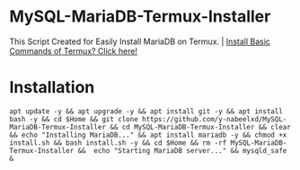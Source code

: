 # MySQL-MariaDB-Termux-Installer
This Script Created for Easily Install MariaDB on Termux. | [Install Basic Commands of Termux? 
Click here!](https://github.com/y-nabeelxd/Termux-Auto-Package-Installer)
# Installation
```
apt update -y && apt upgrade -y && apt install git -y && apt install bash -y && cd $Home && git clone https://github.com/y-nabeelxd/MySQL-MariaDB-Termux-Installer && cd MySQL-MariaDB-Termux-Installer && clear && echo "Installing MariaDB..." && apt install mariadb -y && chmod +x install.sh && bash install.sh -y && cd $Home && rm -rf MySQL-MariaDB-Termux-Installer &&  echo "Starting MariaDB server..." && mysqld_safe &
```
